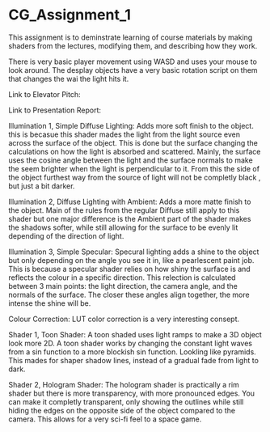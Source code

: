 # CG_Assignment_1

This assignment is to deminstrate learning of course materials by making shaders from the lectures, modifying them, and describing how they work.

There is very basic player movement using WASD and uses your mouse to look around.
The desplay objects have a very basic rotation script on them that changes the wai the light hits it.

Link to Elevator Pitch: 

Link to Presentation Report: 

Illumination 1, Simple Diffuse Lighting:
Adds more soft finish to the object. this is becasue this shader mades the light from the light source even across the surface of the object. This is done but the surface changing the calculations on how the light is absorbed and scattered. Mainly, the surface uses the cosine angle between the light and the surface normals to make the seem brighter when the light is perpendicular to it. From this the side of the object furthest way from the source of light will not be completly black , but just a bit darker. 

Illumination 2, Diffuse Lighting with Ambient:
Adds a more matte finish to the object. Main of the rules from the regular Diffuse still apply to this shader but one major difference is the Ambient part of the shader makes the shadows softer, while still allowing for the surface to be evenly lit depending of the direction of light.

Illumination 3, Simple Specular:
Specural lighting adds a shine to the object but only depending on the angle you see it in, like a pearlescent paint job. This is because a specular shader relies on how shiny the surface is and reflects the colour in a specific direction.  This relection is calculated between 3 main points: the light direction, the camera angle, and the normals of the surface. The closer these angles align together, the more intense the shine will be. 

Colour Correction:
LUT color correction is a very interesting consept. 

Shader 1, Toon Shader: 
A toon shaded uses light ramps to make a 3D object look more 2D. A toon shader works by changing the constant light waves from a sin function to a more blockish sin function. Lookling like pyramids. This mades for shaper shadow lines, instead of a gradual fade from light to dark. 

Shader 2, Hologram Shader:
The hologram shader is practically a rim shader but there is more transparency, with more pronounced edges. You can make it completly transparent, only showing the outlines while still hiding the edges on the opposite side of the object compared to the camera. This allows for a very sci-fi feel to a space game.
